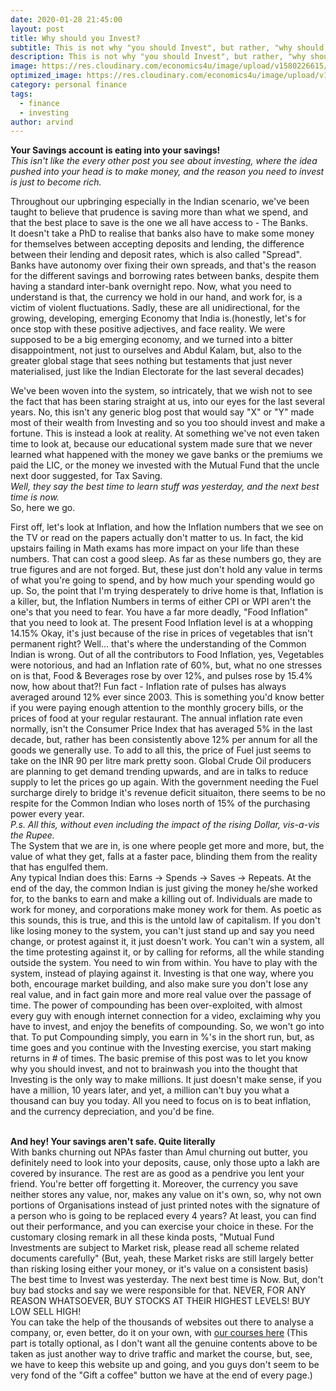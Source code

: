 ```yaml
---
date: 2020-01-28 21:45:00
layout: post
title: Why should you Invest?
subtitle: This is not why "you should Invest", but rather, "why should you invest?"
description: This is not why "you should Invest", but rather, "why should you invest?"
image: https://res.cloudinary.com/economics4u/image/upload/v1580226615/500_rupee_notes_ehmj3q.jpg
optimized_image: https://res.cloudinary.com/economics4u/image/upload/v1580226682/500_rupee_notes_small_o3vead.jpg
category: personal finance
tags:
  - finance
  - investing
author: arvind
---
```


<strong>Your Savings account is eating into your savings!</strong>
<br><em> This isn't like the every other post you see about investing, where the idea pushed into your head is to make money, and the reason you need to invest is just to become rich.</em>
<p>Throughout our upbringing especially in the Indian scenario, we've been taught to believe that prudence is saving more than what we spend, and that the best place to save is the one we all have access to - The Banks.<br>It doesn't take a PhD to realise that banks also have to make some money for themselves between accepting deposits and lending, the difference between their lending and deposit rates, which is also called "Spread". Banks have autonomy over fixing their own spreads, and that's the reason for the different savings and borrowing rates between banks, despite them having a standard inter-bank overnight repo.
Now, what you need to understand is that, the currency we hold in our hand, and work for, is a victim of violent fluctuations. Sadly, these are all unidirectional, for the growing, developing, emerging Economy that India is.(honestly, let's for once stop with these positive adjectives, and face reality. We were supposed to be a big emerging economy, and we turned into a bitter disappointment, not just to ourselves and Abdul Kalam, but, also to the greater global stage that sees nothing but testaments that just never materialised, just like the Indian Electorate for the last several decades)</p>
We've been woven into the system, so intricately, that we wish not to see the fact that has been staring straight at us, into our eyes for the last several years. No, this isn't any generic blog post that would say "X" or "Y" made most of their wealth from Investing and so you too should invest and make a fortune. This is instead a look at reality. At something we've not even taken time to look at, because our educational system made sure that we never learned what happened with the money we gave banks or the premiums we paid the LIC, or the money we invested with the Mutual Fund that the uncle next door suggested, for Tax Saving. <br><em>Well, they say the best time to learn stuff was yesterday, and the next best time is now. </em><br>So, here we go.
<p> First off, let's look at Inflation, and how the Inflation numbers that we see on the TV or read on the papers actually don't matter to us. In fact, the kid upstairs failing in Math exams has more impact on your life than these numbers. That can cost a good sleep. As far as these numbers go, they are true figures and are not forged. But, these just don't hold any value in terms of what you're going to spend, and by how much your spending would go up.
So, the point that I'm trying desperately to drive home is that, Inflation is a killer, but, the Inflation Numbers in terms of either CPI or WPI aren't the one's that you need to fear. You have a far more deadly, "Food Inflation" that you need to look at. The present Food Inflation level is at a whopping 14.15% Okay, it's just because of the rise in prices of vegetables that isn't permanent right? Well... that's where the understanding of the Common Indian is wrong. Out of all the contributors to Food Inflation, yes, Vegetables were notorious, and had an Inflation rate of 60%, but, what no one stresses on is that, Food & Beverages rose by over 12%, and pulses rose by 15.4% now, how about that?! Fun fact - Inflation rate of pulses has always averaged around 12% ever since 2003. This is something you'd know better if you were paying enough attention to the monthly grocery bills, or the prices of food at your regular restaurant.
The annual inflation rate even normally, isn't the Consumer Price Index that has averaged 5% in the last decade, but, rather has been consistently above 12% per annum for all the goods we generally use. To add to all this, the price of Fuel just seems to take on the INR 90 per litre mark pretty soon. Global Crude Oil producers are planning to get demand trending upwards, and are in talks to reduce supply to let the prices go up again. With the government needing the Fuel surcharge direly to bridge it's revenue deficit situaiton, there seems to be no respite for the Common Indian who loses north of 15% of the purchasing power every year. <br><em>P.s. All this, without even including the impact of the rising Dollar, vis-a-vis the Rupee.</em>
<br>The System that we are in, is one where people get more and more, but, the value of what they get, falls at a faster pace, blinding them from the reality that has engulfed them.<br>
Any typical Indian does this: Earns -> Spends -> Saves -> Repeats. At the end of the day, the common Indian is just giving the money he/she worked for, to the banks to earn and make a killing out of. Individuals are made to work for money, and corporations make money work for them. As poetic as this sounds, this is true, and this is the untold law of capitalism. If you don't like losing money to the system, you can't just stand up and say you need change, or protest against it, it just doesn't work. You can't win a system, all the time protesting against it, or by calling for reforms, all the while standing outside the system. You need to win from within. You have to play with the system, instead of playing against it. Investing is that one way, where you both, encourage market building, and also make sure you don't lose any real value, and in fact gain more and more real value over the passage of time.
The power of compounding has been over-exploited, with almost every guy with enough internet connection for a video, exclaiming why you have to invest, and enjoy the benefits of compounding. So, we won't go into that. To put Compounding simply, you earn in %'s in the short run, but, as time goes and you continue with the Investing exercise, you start making returns in # of times.
The basic premise of this post was to let you know why you should invest, and not to brainwash you into the thought that Investing is the only way to make millions. It just doesn't make sense, if you have a million, 10 years later, and yet, a million can't buy you what a thousand can buy you today. All you need to focus on is to beat inflation, and the currency depreciation, and you'd be fine.
</p><br>
<strong> And hey! Your savings aren't safe. Quite literally</strong>
<br>With banks churning out NPAs faster than Amul churning out butter, you definitely need to look into your deposits, cause, only those upto a lakh are covered by insurance. The rest are as good as a pendrive you lent your friend. You're better off forgetting it. Moreover, the currency you save neither stores any value, nor, makes any value on it's own, so, why not own portions of Organisations instead of just printed notes with the signature of a person who is going to be replaced every 4 years? At least, you can find out their performance, and you can exercise your choice in these.
For the customary closing remark in all these kinda posts, "Mutual Fund Investments are subject to Market risk, please read all scheme related documents carefully" (But, yeah, these Market risks are still largely better than risking losing either your money, or it's value on a consistent basis)
The best time to Invest was yesterday. The next best time is Now. But, don't buy bad stocks and say we were responsible for that. NEVER, FOR ANY REASON WHATSOEVER, BUY STOCKS AT THEIR HIGHEST LEVELS! BUY LOW SELL HIGH! <br>You can take the help of the thousands of websites out there to analyse a company, or, even better, do it on your own, with <a href="https://schoolofmarkets.com/masterclass">our courses here</a> (This part is totally optional, as I don't want all the genuine contents above to be taken as just another way to drive traffic and market the course, but, see, we have to keep this website up and going, and you guys don't seem to be very fond of the "Gift a coffee" button we have at the end of every page.)

